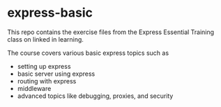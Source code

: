 # express-basic

This repo contains the exercise files from the Express Essential Training class on linked in learning.

The course covers various basic express topics such as

- setting up express
- basic server using express
- routing with express
- middleware
- advanced topics like debugging, proxies, and security

